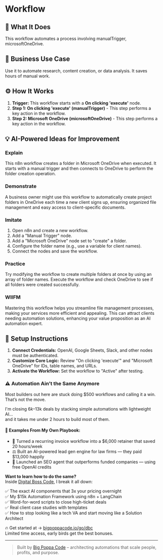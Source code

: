 # Workflow

## 🚀 What It Does
This workflow automates a process involving manualTrigger, microsoftOneDrive.

## 💼 Business Use Case
Use it to automate research, content creation, or data analysis. It saves hours of manual work.

## ⚙️ How It Works
1.  **Trigger:** This workflow starts with a **On clicking 'execute'** node.
2. **Step 1: On clicking 'execute' (manualTrigger)** - This step performs a key action in the workflow.
3. **Step 2: Microsoft OneDrive (microsoftOneDrive)** - This step performs a key action in the workflow.

## 💡 AI-Powered Ideas for Improvement
### Explain
This n8n workflow creates a folder in Microsoft OneDrive when executed. It starts with a manual trigger and then connects to OneDrive to perform the folder creation operation.

### Demonstrate
A business owner might use this workflow to automatically create project folders in OneDrive each time a new client signs up, ensuring organized file management and easy access to client-specific documents.

### Imitate
1. Open n8n and create a new workflow.
2. Add a "Manual Trigger" node.
3. Add a "Microsoft OneDrive" node set to "create" a folder.
4. Configure the folder name (e.g., use a variable for client names).
5. Connect the nodes and save the workflow.

### Practice
Try modifying the workflow to create multiple folders at once by using an array of folder names. Execute the workflow and check OneDrive to see if all folders were created successfully.

### WIIFM
Mastering this workflow helps you streamline file management processes, making your services more efficient and appealing. This can attract clients needing automation solutions, enhancing your value proposition as an AI automation expert.

## 🔧 Setup Instructions
1. **Connect Credentials:** OpenAI, Google Sheets, Slack, and other nodes must be authenticated.
2. **Customize Core Logic:** Review "On clicking 'execute'" and "Microsoft OneDrive" for IDs, table names, and URLs.
3. **Activate the Workflow:** Set the workflow to "Active" after testing.

### ⚠️ Automation Ain’t the Same Anymore

Most builders out here are stuck doing $500 workflows and calling it a win.  
That’s not the move.  

I'm closing $6k–$13k deals by stacking simple automations with lightweight AI...  
and it takes me under 2 hours to build most of them.

#### 🧠 Examples From My Own Playbook:
- 🔁 Turned a recurring invoice workflow into a $6,000 retainer that saved 20 hours/week  
- ⚖️ Built an AI-powered lead gen engine for law firms — they paid $13,000 happily  
- 🚀 Launched an SEO agent that outperforms funded companies — using free OpenAI credits  

**Want to learn how to do the same?**  
Inside [Digital Boss Code](https://bigpoppacode.io/go/dbc), I break it all down:

✅ The exact AI components that 3x your pricing overnight  
✅ My $15k Automation Framework using n8n + LangChain  
✅ Word-for-word scripts to close high-ticket deals  
✅ Real client case studies with templates  
✅ How to stop looking like a tech VA and start moving like a Solution Architect  

🔥 Get started at → [bigpoppacode.io/go/dbc](https://bigpoppacode.io/go/dbc)  
Limited time access, early birds get the best bonuses.

---
> Built by [Big Poppa Code](https://bigpoppacode.io) – architecting automations that scale people, profits, and purpose.
